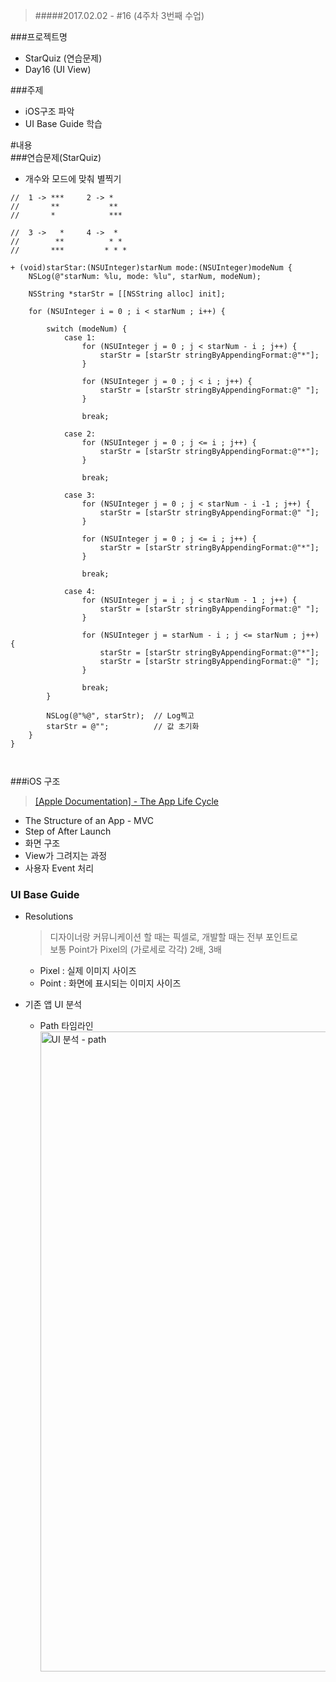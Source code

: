 > #####2017.02.02 -  #16 (4주차 3번째 수업)

###프로젝트명
- StarQuiz  (연습문제)
- Day16 (UI View)

###주제  
- iOS구조 파악
- UI Base Guide 학습

#내용  
###연습문제(StarQuiz)  
- 개수와 모드에 맞춰 별찍기

```objc    
//  1 -> ***     2 -> *   
//       **           **  
//       *            ***  
     
//  3 ->   *     4 ->  *  
//        **          * *  
//       ***         * * *  
       
+ (void)starStar:(NSUInteger)starNum mode:(NSUInteger)modeNum {
    NSLog(@"starNum: %lu, mode: %lu", starNum, modeNum);

    NSString *starStr = [[NSString alloc] init];
    
    for (NSUInteger i = 0 ; i < starNum ; i++) {
        
        switch (modeNum) {
            case 1:
                for (NSUInteger j = 0 ; j < starNum - i ; j++) {
                    starStr = [starStr stringByAppendingFormat:@"*"];
                }
                
                for (NSUInteger j = 0 ; j < i ; j++) {
                    starStr = [starStr stringByAppendingFormat:@" "];
                }
                
                break;
                
            case 2:
                for (NSUInteger j = 0 ; j <= i ; j++) {
                    starStr = [starStr stringByAppendingFormat:@"*"];
                }
                
                break;
                
            case 3:
                for (NSUInteger j = 0 ; j < starNum - i -1 ; j++) {
                    starStr = [starStr stringByAppendingFormat:@" "];
                }
                
                for (NSUInteger j = 0 ; j <= i ; j++) {
                    starStr = [starStr stringByAppendingFormat:@"*"];
                }
                
                break;
                
            case 4:
                for (NSUInteger j = i ; j < starNum - 1 ; j++) {
                    starStr = [starStr stringByAppendingFormat:@" "];
                }
                
                for (NSUInteger j = starNum - i ; j <= starNum ; j++) {
                    starStr = [starStr stringByAppendingFormat:@"*"];
                    starStr = [starStr stringByAppendingFormat:@" "];
                }
                
                break;
        }

        NSLog(@"%@", starStr);  // Log찍고
        starStr = @"";          // 값 초기화
    }
}
       
       
```  




###iOS 구조  
> [[Apple Documentation] - The App Life Cycle](https://developer.apple.com/library/prerelease/content/documentation/iPhone/Conceptual/iPhoneOSProgrammingGuide/TheAppLifeCycle/TheAppLifeCycle.html#//apple_ref/doc/uid/TP40007072-CH2-SW1)  

- The Structure of an App - MVC
- Step of After Launch
- 화면 구조
- View가 그려지는 과정
- 사용자 Event 처리

  
### UI Base Guide
- Resolutions  

   > 디자이너랑 커뮤니케이션 할 때는 픽셀로, 개발할 때는 전부 포인트로  
   > 보통 Point가 Pixel의 (가로세로 각각) 2배, 3배 
   
   - Pixel : 실제 이미지 사이즈
   - Point : 화면에 표시되는 이미지 사이즈


- 기존 앱 UI 분석
    - Path 타임라인   	
      <a data-flickr-embed="true"  href="https://www.flickr.com/photos/145858067@N03/32522237642/in/dateposted-public/" title="UI 분석 - path"><img src="https://c1.staticflickr.com/1/276/32522237642_42f2d97e4f_b.jpg" width="717" height="1024" alt="UI 분석 - path"></a><script async src="//embedr.flickr.com/assets/client-code.js" charset="utf-8"></script>
	  

